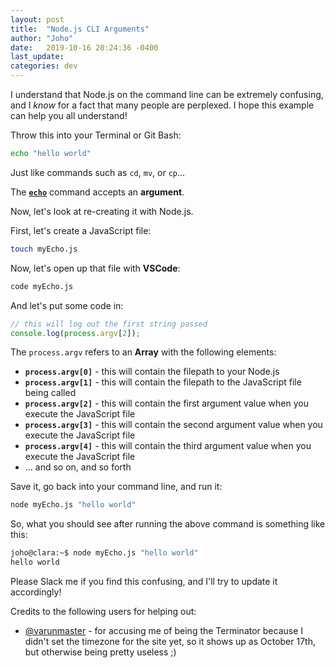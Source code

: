 ```yaml
---
layout: post
title:  "Node.js CLI Arguments"
author: "Joho"
date:   2019-10-16 20:24:36 -0400
last_update: 
categories: dev
---
```


I understand that Node.js on the command line can be extremely confusing, and I *know* for a fact that many people are perplexed.  I hope this example can help you all understand!

Throw this into your Terminal or Git Bash:

```bash
echo "hello world"
```

Just like commands such as `cd`, `mv`, or `cp`...

The [**`echo`**](http://linuxcommand.org/lc3_man_pages/echoh.html) command accepts an **argument**.

Now, let's look at re-creating it with Node.js.

First, let's create a JavaScript file:

```bash
touch myEcho.js
```

Now, let's open up that file with **VSCode**:

```bash
code myEcho.js
```

And let's put some code in:

```js
// this will log out the first string passed
console.log(process.argv[2]);
```

The `process.argv` refers to an **Array** with the following elements:
 - **`process.argv[0]`** - this will contain the filepath to your Node.js
 - **`process.argv[1]`** - this will contain the filepath to the JavaScript file being called
 - **`process.argv[2]`** - this will contain the first argument value when you execute the JavaScript file
 - **`process.argv[3]`** - this will contain the second argument value when you execute the JavaScript file
 - **`process.argv[4]`** - this will contain the third argument value when you execute the JavaScript file
 - ... and so on, and so forth

Save it, go back into your command line, and run it:

```bash
node myEcho.js "hello world"
```

So, what you should see after running the above command is something like this:

```bash
joho@clara:~$ node myEcho.js "hello world"
hello world
```

Please Slack me if you find this confusing, and I'll try to update it accordingly!

Credits to the following users for helping out:
 - [@varunmaster](https://github.com/varunmaster/) - for accusing me of being the Terminator because I didn't set the timezone for the site yet, so it shows up as October 17th, but otherwise being pretty useless ;)